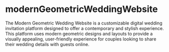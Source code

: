 # modernGeometricWeddingWebsite
The Modern Geometric Wedding Website is a customizable digital wedding invitation platform designed to offer a contemporary and stylish experience. This platform uses modern geometric designs and layouts to provide a visually appealing, user-friendly experience for couples looking to share their wedding details with guests online.
